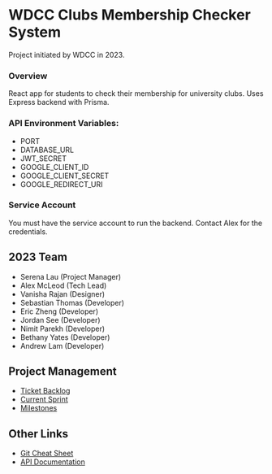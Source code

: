 # WDCC Clubs Membership Checker System

Project initiated by WDCC in 2023.

### Overview

React app for students to check their membership for university clubs. Uses Express backend with Prisma.

### API Environment Variables:

- PORT
- DATABASE_URL
- JWT_SECRET
- GOOGLE_CLIENT_ID
- GOOGLE_CLIENT_SECRET
- GOOGLE_REDIRECT_URI

### Service Account
You must have the service account to run the backend. Contact Alex for the credentials.

## 2023 Team 

- Serena Lau (Project Manager)
- Alex McLeod (Tech Lead)
- Vanisha Rajan (Designer)
- Sebastian Thomas (Developer)
- Eric Zheng (Developer)
- Jordan See (Developer)
- Nimit Parekh (Developer)
- Bethany Yates (Developer)
- Andrew Lam (Developer)

## Project Management

- [Ticket Backlog](https://github.com/orgs/UoaWDCC/projects/20/views/1)
- [Current Sprint](https://github.com/orgs/UoaWDCC/projects/20/views/2)
- [Milestones](https://github.com/UoaWDCC/wdcc-clubs-mem-checker/milestones)

## Other Links

- [Git Cheat Sheet](https://github.com/UoaWDCC/wdcc-clubs-mem-checker/wiki/Workshops-and-Trainings#git-cheat-sheet)
- [API Documentation](https://uoawdcc.github.io/wdcc-clubs-mem-checker/redoc-static.html)
